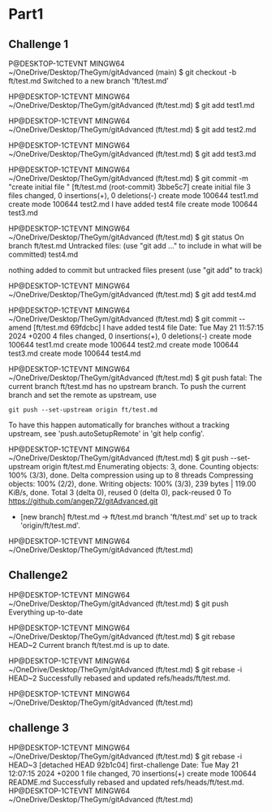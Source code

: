 # Part1
## Challenge 1
P@DESKTOP-1CTEVNT MINGW64 ~/OneDrive/Desktop/TheGym/gitAdvanced (main)
$ git checkout -b ft/test.md
Switched to a new branch 'ft/test.md'

HP@DESKTOP-1CTEVNT MINGW64 ~/OneDrive/Desktop/TheGym/gitAdvanced (ft/test.md)
$ git add test1.md

HP@DESKTOP-1CTEVNT MINGW64 ~/OneDrive/Desktop/TheGym/gitAdvanced (ft/test.md)
$ git add test2.md

HP@DESKTOP-1CTEVNT MINGW64 ~/OneDrive/Desktop/TheGym/gitAdvanced (ft/test.md)
$ git add test3.md

HP@DESKTOP-1CTEVNT MINGW64 ~/OneDrive/Desktop/TheGym/gitAdvanced (ft/test.md)
$ git commit -m "create initial file "
[ft/test.md (root-commit) 3bbe5c7] create initial file
 3 files changed, 0 insertions(+), 0 deletions(-)
 create mode 100644 test1.md
 create mode 100644 test2.md
I have added test4 file 
 create mode 100644 test3.md

HP@DESKTOP-1CTEVNT MINGW64 ~/OneDrive/Desktop/TheGym/gitAdvanced (ft/test.md)
$ git status
On branch ft/test.md
Untracked files:
  (use "git add <file>..." to include in what will be committed)
        test4.md

nothing added to commit but untracked files present (use "git add" to track)

HP@DESKTOP-1CTEVNT MINGW64 ~/OneDrive/Desktop/TheGym/gitAdvanced (ft/test.md)
$ git add test4.md

HP@DESKTOP-1CTEVNT MINGW64 ~/OneDrive/Desktop/TheGym/gitAdvanced (ft/test.md)
$ git commit --amend
[ft/test.md 69fdcbc] I have added test4 file
 Date: Tue May 21 11:57:15 2024 +0200
 4 files changed, 0 insertions(+), 0 deletions(-)
 create mode 100644 test1.md
 create mode 100644 test2.md
 create mode 100644 test3.md
 create mode 100644 test4.md

HP@DESKTOP-1CTEVNT MINGW64 ~/OneDrive/Desktop/TheGym/gitAdvanced (ft/test.md)
$ git push 
fatal: The current branch ft/test.md has no upstream branch.
To push the current branch and set the remote as upstream, use

    git push --set-upstream origin ft/test.md

To have this happen automatically for branches without a tracking
upstream, see 'push.autoSetupRemote' in 'git help config'.


HP@DESKTOP-1CTEVNT MINGW64 ~/OneDrive/Desktop/TheGym/gitAdvanced (ft/test.md)
$ git push --set-upstream origin ft/test.md
Enumerating objects: 3, done.
Counting objects: 100% (3/3), done.
Delta compression using up to 8 threads
Compressing objects: 100% (2/2), done.
Writing objects: 100% (3/3), 239 bytes | 119.00 KiB/s, done.
Total 3 (delta 0), reused 0 (delta 0), pack-reused 0
To https://github.com/angep72/gitAdvanced.git
 * [new branch]      ft/test.md -> ft/test.md
branch 'ft/test.md' set up to track 'origin/ft/test.md'.

HP@DESKTOP-1CTEVNT MINGW64 ~/OneDrive/Desktop/TheGym/gitAdvanced (ft/test.md)

## Challenge2
HP@DESKTOP-1CTEVNT MINGW64 ~/OneDrive/Desktop/TheGym/gitAdvanced (ft/test.md)
$ git push
Everything up-to-date

HP@DESKTOP-1CTEVNT MINGW64 ~/OneDrive/Desktop/TheGym/gitAdvanced (ft/test.md)
$ git rebase  HEAD~2
Current branch ft/test.md is up to date.

HP@DESKTOP-1CTEVNT MINGW64 ~/OneDrive/Desktop/TheGym/gitAdvanced (ft/test.md)
$ git rebase  -i HEAD~2
Successfully rebased and updated refs/heads/ft/test.md.

HP@DESKTOP-1CTEVNT MINGW64 ~/OneDrive/Desktop/TheGym/gitAdvanced (ft/test.md)


## challenge 3
HP@DESKTOP-1CTEVNT MINGW64 ~/OneDrive/Desktop/TheGym/gitAdvanced (ft/test.md)
$ git rebase -i HEAD~3
[detached HEAD 92b1c04] first-challenge
 Date: Tue May 21 12:07:15 2024 +0200
 1 file changed, 70 insertions(+)
 create mode 100644 README.md
Successfully rebased and updated refs/heads/ft/test.md.
HP@DESKTOP-1CTEVNT MINGW64 ~/OneDrive/Desktop/TheGym/gitAdvanced (ft/test.md)

